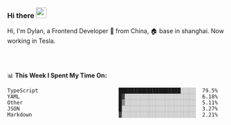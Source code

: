 ### Hi there <img src="https://media.giphy.com/media/hvRJCLFzcasrR4ia7z/giphy.gif" width="25px">

<!-- ![visitors](https://visitor-badge.glitch.me/badge?page_id=dislfyer.dislfyer) -->

Hi, I'm Dylan, a Frontend Developer 🚀 from China, 🏠 base in shanghai. Now working in Tesla.

<br/>
<br/>

📊 **This Week I Spent My Time On:**


<!--START_SECTION:waka-->

```text
TypeScript                          ████████████████████░░░░░  79.5%
YAML                                █▓░░░░░░░░░░░░░░░░░░░░░░░  6.18%
Other                               █▒░░░░░░░░░░░░░░░░░░░░░░░  5.11%
JSON                                █░░░░░░░░░░░░░░░░░░░░░░░░  3.27%
Markdown                            ▓░░░░░░░░░░░░░░░░░░░░░░░░  2.21%
```

<!--END_SECTION:waka-->

<!--
**About Me:**
 -->
